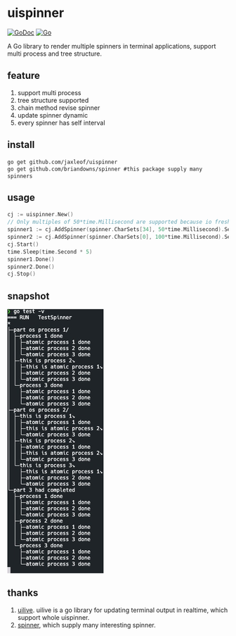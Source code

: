 # uispinner
[![GoDoc](https://godoc.org/github.com/briandowns/spinner?status.svg)](https://pkg.go.dev/github.com/jaxleof/uispinner@v0.0.5) [![Go](https://github.com/jaxleof/uispinner/actions/workflows/go.yml/badge.svg)](https://github.com/jaxleof/uispinner/actions/workflows/go.yml)

A Go library to render multiple spinners in terminal applications, support multi process and tree structure.

## feature
1. support multi process
2. tree structure supported
3. chain method revise spinner
4. update spinner dynamic
5. every spinner has self interval

## install
``` shell
go get github.com/jaxleof/uispinner
go get github.com/briandowns/spinner #this package supply many spinners
```

## usage
```go
cj := uispinner.New()
// Only multiples of 50*time.Millisecond are supported because io fresh is slow
spinner1 := cj.AddSpinner(spinner.CharSets[34], 50*time.Millisecond).SetComplete("helloWorld").SetPrefix("abc").SetSuffix("ab")
spinner2 := cj.AddSpinner(spinner.CharSets[0], 100*time.Millisecond).SetComplete("good")
cj.Start()
time.Sleep(time.Second * 5)
spinner1.Done()
spinner2.Done()
cj.Stop()
```

## snapshot
![snap.png](/snapshot.png)

## thanks
1. [uilive](https://github.com/gosuri/uilive). uilive is a go library for updating terminal output in realtime, which support whole uispinner.
2. [spinner](https://github.com/briandowns/spinner), which supply many interesting spinner.